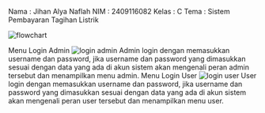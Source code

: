 Nama : Jihan Alya Naflah
NIM : 2409116082
Kelas : C
Tema : Sistem Pembayaran Tagihan Listrik

![flowchart](https://github.com/user-attachments/assets/d2134fd4-329c-43d4-80a8-906463a77643)

Menu Login Admin
![login admin](https://github.com/user-attachments/assets/c271324f-37da-4640-aa27-d38bf9f0aa3c)
Admin login dengan memasukkan username dan password, jika username dan password yang dimasukkan sesuai dengan data yang ada di akun sistem akan mengenali peran admin tersebut dan menampilkan menu admin.
Menu Login User
![login user](https://github.com/user-attachments/assets/708c83c2-98cb-4d9c-8ff9-ea2353147ee2)
User login dengan memasukkan username dan password, jika username dan password yang dimasukkan sesuai dengan data yang ada di akun sistem akan mengenali peran user tersebut dan menampilkan menu user.
